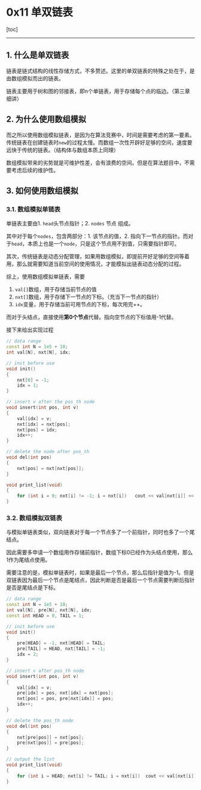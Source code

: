 # 0x11 单双链表

[toc]

---

## 1. 什么是单双链表

链表是链式结构的线性存储方式，不多赘述。这里的单双链表的特殊之处在于，是由数组模拟而出的链表。

链表主要用于树和图的邻接表，即n个单链表，用于存储每个点的临边。（第三章细讲）

## 2. 为什么使用数组模拟

而之所以使用数组模拟链表，是因为在算法竞赛中，时间是需要考虑的第一要素。传统链表在创建链表时`new`的过程太慢。而数组一次性开辟好足够的空间，速度要远快于传统的链表。（结构体与数组本质上同理）

数组模拟带来的劣势就是可维护性差，会有浪费的空间。但是在算法题目中，不需要考虑后续的维护性。

## 3. 如何使用数组模拟

### 3.1. 数组模拟单链表

单链表主要由1. `head`头节点指针；2. `nodes` 节点 组成。

其中对于每个`nodes`，包含两部分：1. 该节点的值，2. 指向下一节点的指针。而对于`head`，本质上也是一个`node`，只是这个节点用不到值，只需要指针即可。

其次，传统链表是动态分配管理，如果用数组模拟，即提前开好足够的空间等着用，那么就需要知道当前空间的使用情况，才能模拟出链表动态分配的过程。

综上，使用数组模拟单链表，需要

1. `val[]`数组，用于存储当前节点的值
2. `nxt[]`数组，用于存储下一节点的下标。（充当下一节点的指针）
3. `idx`变量，用于存储当前可用节点的下标，每次用完++。

而对于头结点，直接使用**第0个节点**代替。指向空节点的下标值用-1代替。

接下来给出实现过程

```c++
// data range
const int N = 1e5 + 10;
int val[N], nxt[N], idx;

// init before use
void init()
{
    nxt[0] = -1;
    idx = 1;
}

// insert v after the pos_th node
void insert(int pos, int v)
{
    val[idx] = v;
    nxt[idx] = nxt[pos];
    nxt[pos] = idx;
    idx++;
}

// delete the node after pos_th
void del(int pos)
{
    nxt[pos] = nxt[nxt[pos]];
}

void print_list(void)
{
    for (int i = 0; nxt[i] != -1; i = nxt[i])	cout << val[nxt[i]] << ' ';
}
```

### 3.2. 数组模拟双链表

与模拟单链表类似，双向链表对于每一个节点多了一个前指针，同时也多了一个尾结点。

因此需要多申请一个数组用作存储前指针，数组下标0已经作为头结点使用，那么1作为尾结点使用。

需要注意的是，模拟单链表时，如果是最后一个节点，那么后指针是值为-1。但是双链表因为最后一个节点是尾结点，因此判断是否是最后一个节点需要判断后指针是否是尾结点是下标。

```cpp
// data range
const int N = 1e5 + 10;
int val[N], pre[N], nxt[N], idx;
const int HEAD = 0, TAIL = 1;

// init before use
void init()
{
    pre[HEAD] = -1, nxt[HEAD] = TAIL;
    pre[TAIL] = HEAD, nxt[TAIL] = -1;
    idx = 2;
}

// insert v after pos_th node
void insert(int pos, int v)
{
    val[idx] = v;
    pre[idx] = pos, nxt[idx] = nxt[pos];
    nxt[pos] = pos, pre[nxt[idx]] = pos;
    idx++;
}

// delete the pos_th node
void del(int pos)
{
    nxt[pre[pos]] = nxt[pos];
    pre[nxt[pos]] = pre[pos];
}

// output the list
void print_list(void)
{
    for (int i = HEAD; nxt[i] != TAIL; i = nxt[i])	cout << val[nxt[i]] << ' ';
}
```

